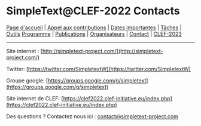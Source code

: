 # SimpleText@CLEF-2022 Contacts

[Page d'accueil](./) | [Appel aux contributions](./CFP) | [Dates importantes](./dates) | [Tâches](./tasks)  | [Outils](./tools) 
[Programme](./program) | [Publications](./publications) | [Organisateurs](./organisers) | [Contact](./contact) | [CLEF-2023](https://simpletext-project.com/2023/clef)

---

Site internet : [http://simpletext-project.com/](http://simpletext-project.com/)

Twitter: [https://twitter.com/SimpletextW](https://twitter.com/SimpletextW)

Groupe google: [https://groups.google.com/g/simpletext](https://groups.google.com/g/simpletext)

Site internet de CLEF: [https://clef2022.clef-initiative.eu/index.php](https://clef2022.clef-initiative.eu/index.php)
 
Des questions ? Contactez nous ici : [contact@simpletext-project.com](mailto:contact@simpletext-project.com)
